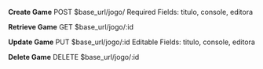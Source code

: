 **Create Game**
POST $base_url/jogo/
Required Fields: titulo, console, editora

**Retrieve Game**
GET $base_url/jogo/:id

**Update Game**
PUT $base_url/jogo/:id
Editable Fields: titulo, console, editora

**Delete Game**
DELETE  $base_url/jogo/:id